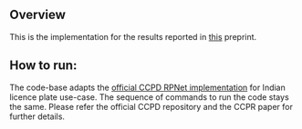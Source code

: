 ## Overview
This is the implementation for the results reported in [this](https://arxiv.org/abs/2207.06657) preprint. 

## How to run:
The code-base adapts the [official CCPD RPNet implementation](https://github.com/detectRecog/CCPD) for Indian licence plate use-case. The sequence of commands to run the code stays the same. Please refer the official CCPD repository and the CCPR paper for further details.
